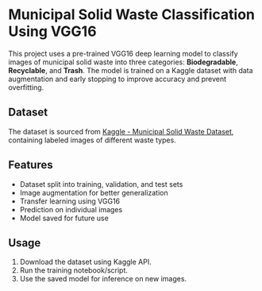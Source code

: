 # Municipal Solid Waste Classification Using VGG16

This project uses a pre-trained VGG16 deep learning model to classify images of municipal solid waste into three categories: **Biodegradable**, **Recyclable**, and **Trash**. The model is trained on a Kaggle dataset with data augmentation and early stopping to improve accuracy and prevent overfitting.

## Dataset

The dataset is sourced from [Kaggle - Municipal Solid Waste Dataset](https://www.kaggle.com/datasets/elinachen717/municipal-solid-waste-dataset), containing labeled images of different waste types.

## Features

- Dataset split into training, validation, and test sets
- Image augmentation for better generalization
- Transfer learning using VGG16
- Prediction on individual images
- Model saved for future use

## Usage

1. Download the dataset using Kaggle API.
2. Run the training notebook/script.
3. Use the saved model for inference on new images.
